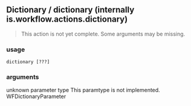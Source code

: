 
## Dictionary / dictionary (internally is.workflow.actions.dictionary)

> This action is not yet complete. Some arguments may be missing.

### usage
`dictionary [???]`

### arguments
unknown parameter type This paramtype is not implemented. WFDictionaryParameter

